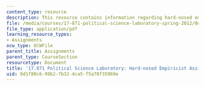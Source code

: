 ```yaml
---
content_type: resource
description: This resource contains information regarding hard-nosed empiricist assignment
file: /media/courses/17-871-political-science-laboratory-spring-2012/0d1f80c699b27b324ca5f5a78f35969e_MIT17_871S12_Hard-nosed.pdf
file_type: application/pdf
learning_resource_types:
- Assignments
ocw_type: OCWFile
parent_title: Assignments
parent_type: CourseSection
resourcetype: Document
title: '17.871 Political Science Laboratory: Hard-nosed Empiricist Assignment'
uid: 0d1f80c6-99b2-7b32-4ca5-f5a78f35969e
---
```

